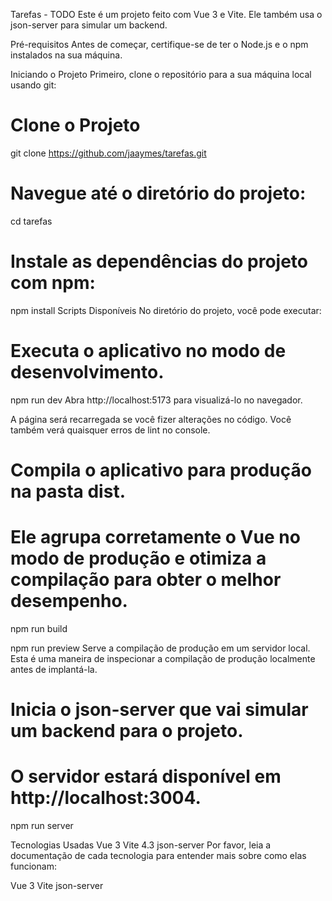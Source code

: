 Tarefas - TODO
Este é um projeto feito com Vue 3 e Vite. Ele também usa o json-server para simular um backend.

Pré-requisitos
Antes de começar, certifique-se de ter o Node.js e o npm instalados na sua máquina.

Iniciando o Projeto
Primeiro, clone o repositório para a sua máquina local usando git:

# Clone o Projeto
git clone https://github.com/jaaymes/tarefas.git


# Navegue até o diretório do projeto:
cd tarefas

# Instale as dependências do projeto com npm:
npm install
Scripts Disponíveis
No diretório do projeto, você pode executar:

# Executa o aplicativo no modo de desenvolvimento.
npm run dev
Abra http://localhost:5173 para visualizá-lo no navegador.

A página será recarregada se você fizer alterações no código.
Você também verá quaisquer erros de lint no console.

# Compila o aplicativo para produção na pasta dist.
# Ele agrupa corretamente o Vue no modo de produção e otimiza a compilação para obter o melhor desempenho.
npm run build

npm run preview
Serve a compilação de produção em um servidor local.
Esta é uma maneira de inspecionar a compilação de produção localmente antes de implantá-la.

# Inicia o json-server que vai simular um backend para o projeto.
# O servidor estará disponível em http://localhost:3004.
npm run server

Tecnologias Usadas
Vue 3
Vite 4.3
json-server
Por favor, leia a documentação de cada tecnologia para entender mais sobre como elas funcionam:

Vue 3
Vite
json-server
